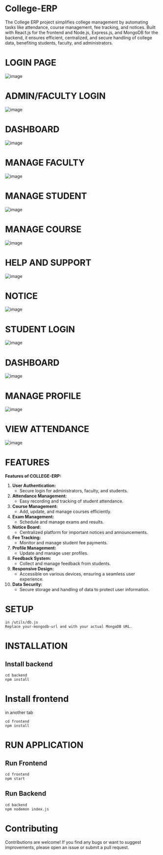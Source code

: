 # College-ERP
The College ERP project simplifies college management by automating tasks like attendance, course management, fee tracking, and notices. Built with React.js for the frontend and Node.js, Express.js, and MongoDB for the backend, it ensures efficient, centralized, and secure handling of college data, benefiting students, faculty, and administrators.

# LOGIN PAGE
![image](https://github.com/user-attachments/assets/156699a5-55fc-4f61-83af-986c8b938ba3)

# ADMIN/FACULTY LOGIN
![image](https://github.com/user-attachments/assets/d8f02dbe-dfa3-4578-ad83-b9c91e339643)
# DASHBOARD
![image](https://github.com/user-attachments/assets/2cda70db-9806-47d5-aa5d-668fb617e406)
# MANAGE FACULTY
![image](https://github.com/user-attachments/assets/a0b16823-9c5f-4461-b939-655643f7cade)
# MANAGE STUDENT
![image](https://github.com/user-attachments/assets/52567d40-2136-4d50-a9ad-831c4186b238)
# MANAGE COURSE
![image](https://github.com/user-attachments/assets/90aca3d7-1cad-490b-af98-7a8d64da711c)
# HELP AND SUPPORT
![image](https://github.com/user-attachments/assets/462652c7-535a-4fa2-a673-72c0f750ca50)
# NOTICE
![image](https://github.com/user-attachments/assets/a8e96462-2bd8-4aa5-96e6-eb70e10b828e)

# STUDENT LOGIN
![image](https://github.com/user-attachments/assets/ea7b5a8b-6b4e-41a4-953b-7ff68bae6479)
# DASHBOARD
![image](https://github.com/user-attachments/assets/37db0e71-b7d0-4424-91e9-0d2220dc5ecd)
# MANAGE PROFILE
![image](https://github.com/user-attachments/assets/61efc227-4bfb-40bb-add8-080e9c1d684a)
# VIEW ATTENDANCE
![image](https://github.com/user-attachments/assets/d6d53457-98bb-47d9-b4ce-332c29942bd4)

# FEATURES

**Features of COLLEGE-ERP:**

1. **User Authentication:**
   - Secure login for administrators, faculty, and students.  
2. **Attendance Management:**
   - Easy recording and tracking of student attendance.  
3. **Course Management:**
   - Add, update, and manage courses efficiently.  
4. **Exam Management:**
   - Schedule and manage exams and results.  
5. **Notice Board:**
   - Centralized platform for important notices and announcements. 
6. **Fee Tracking:**
   - Monitor and manage student fee payments.  
7. **Profile Management:**
   - Update and manage user profiles.  
8. **Feedback System:**
   - Collect and manage feedback from students. 
9. **Responsive Design:**
   - Accessible on various devices, ensuring a seamless user experience.
10. **Data Security:**
    - Secure storage and handling of data to protect user information.


# SETUP
```
in /utils/db.js 
Replace your-mongodb-url and with your actual MongoDB URL.
```


# INSTALLATION

## Install backend
```
cd backend
npm install
```

# Install frontend
in another tab
```
cd frontend
npm install
```


# RUN APPLICATION

## Run Frontend
```
cd frontend
npm start
```

## Run Backend
```
cd backend
npm nodemon index.js
```


# Contributing
Contributions are welcome! If you find any bugs or want to suggest improvements, please open an issue or submit a pull request.
